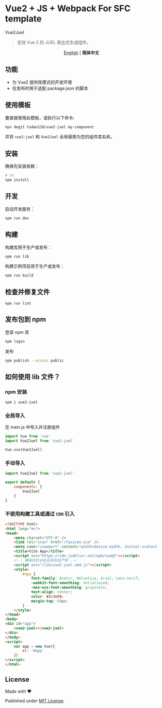 # Vue2 + JS + Webpack For SFC template

Vue2Juel

> 支持 Vue 2 的 JUEL 表达式生成组件。

<p align='center'>
<a href="https://github.com/tudan110/vue2-juel/blob/main/README.md">English</a> | <b>简体中文</b>
</p>

## 功能

- 为 Vue2 提供库模式的开发环境
- 在发布时用于适配 package.json 的脚本

## 使用模板

要直接使用此模板，请执行以下命令:

```bash
npx degit tudan110/vue2-juel my-component
```

并将 `vue2-juel` 和 `Vue2Juel` 全局替换为您的组件库名称。

## 安装

确保先安装依赖：

```bash
# sh
npm install
```

## 开发

启动开发服务：

```sh
npm run dev
```

## 构建

构建库用于生产或发布：

```sh
npm run lib
```

构建示例项目用于生产或发布：

```sh
npm run build
```

## 检查并修复文件
```
npm run lint
```

## 发布包到 npm

登录 npm 库
```sh
npm login
```

发布
```sh
npm publish --access public
```

## 如何使用 lib 文件？

### npm 安装

```sh
npm i vue2-juel
```

### 全局导入
在 main.js 中导入并注册组件
```js
import Vue from 'vue'
import Vue2Juel from 'vue2-juel'

Vue.use(Vue2Juel)
```

### 手动导入
```js
import Vue2Juel from 'vue2-juel'

export default {
    components: {
        Vue2Juel
    }
}
```

### 不使用构建工具或通过 `CDN` 引入

```html
<!DOCTYPE html>
<html lang="en">
<head>
    <meta charset="UTF-8" />
    <link rel="icon" href="/favicon.ico" />
    <meta name="viewport" content="width=device-width, initial-scale=1.0" />
    <title>Vite App</title>
    <script src="https://cdn.jsdelivr.net/npm/vue@2"></script>
    <!-- 确保你的当前目录有该产物 -->
    <script src="/lib/vue2-juel.umd.js"></script>
    <style>
        #app {
            font-family: Avenir, Helvetica, Arial, sans-serif;
            -webkit-font-smoothing: antialiased;
            -moz-osx-font-smoothing: grayscale;
            text-align: center;
            color: #2c3e50;
            margin-top: 60px;
        }
    </style>
</head>
<body>
<div id="app">
    <vue2-juel></vue2-juel>
</div>
</body>
<script>
    var app = new Vue({
        el: '#app'
    })
</script>
</html>
```

## License

Made with ❤️

Published under [MIT License](./LICENSE).
